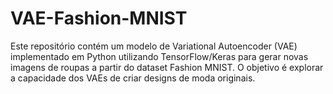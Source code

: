# VAE-Fashion-MNIST
Este repositório contém um modelo de Variational Autoencoder (VAE) implementado em Python utilizando TensorFlow/Keras para gerar novas imagens de roupas a partir do dataset Fashion MNIST. O objetivo é explorar a capacidade dos VAEs de criar designs de moda originais.
